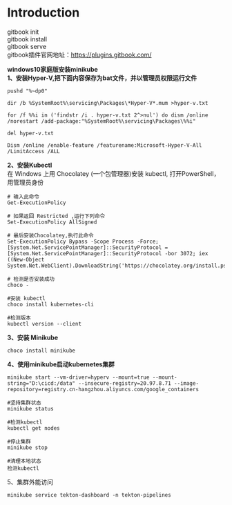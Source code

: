 # Introduction
gitbook init  
gitbook install  
gitbook serve  
gitbook插件官网地址：https://plugins.gitbook.com/  

****windows10家庭版安装minikube****  
**1、安装Hyper-V,把下面内容保存为bat文件，并以管理员权限运行文件**  
```bigquery
pushd "%~dp0"

dir /b %SystemRoot%\servicing\Packages\*Hyper-V*.mum >hyper-v.txt

for /f %%i in ('findstr /i . hyper-v.txt 2^>nul') do dism /online /norestart /add-package:"%SystemRoot%\servicing\Packages\%%i"

del hyper-v.txt

Dism /online /enable-feature /featurename:Microsoft-Hyper-V-All /LimitAccess /ALL
```   

**2、安装Kubectl**  
在 Windows 上用 Chocolatey (一个包管理器)安装 kubectl, 打开PowerShell，用管理员身份    
```bigquery
# 输入此命令
Get-ExecutionPolicy

# 如果返回 Restricted ,运行下列命令
Set-ExecutionPolicy AllSigned

# 最后安装Chocolatey,执行此命令
Set-ExecutionPolicy Bypass -Scope Process -Force; [System.Net.ServicePointManager]::SecurityProtocol = [System.Net.ServicePointManager]::SecurityProtocol -bor 3072; iex ((New-Object System.Net.WebClient).DownloadString('https://chocolatey.org/install.ps1'))

# 检测是否安装成功
choco -

#安装 kubectl
choco install kubernetes-cli

#检测版本
kubectl version --client
```

**3、安装 Minikube**
```bigquery
choco install minikube
```

**4、使用minikube启动kubernetes集群**
```bigquery
minikube start --vm-driver=hyperv --mount=true --mount-string="D:\cicd:/data" --insecure-registry=20.97.8.71 --image-repository=registry.cn-hangzhou.aliyuncs.com/google_containers

#坚持集群状态
minikube status

#检测kubectl
kubectl get nodes

#停止集群
minikube stop

#清理本地状态
检测kubectl
```
5、集群外能访问
```bigquery
minikube service tekton-dashboard -n tekton-pipelines
```
